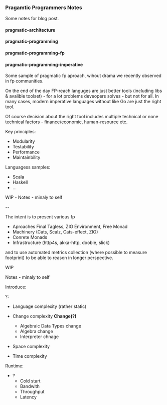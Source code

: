 ### Pragamtic Programmers Notes

Some notes for blog post.


#### pragmatic-architecture

#### pragmatic-programming

#### pragmatic-programming-fp

#### pragmatic-programming-imperative








Some sample of pragmatic fp aproach, wihout drama we recently observed in fp communities.

On the end of the day FP-reach languges are just better tools (including libs & avalible toolset) - for a lot problems deveopers solves - but not for all. In many cases, modern imperative languages without like Go are just the right tool.  

Of course decision about the right tool includes multiple technical or none technical factors - finance/economic, human-resource etc.

Key principles:

   * Modularity
   * Testability
   * Performance
   * Maintainbility 
   

Languagess samples:
 * Scala
 * Haskell 
 * ...

WIP - Notes - minaly to self

--
   
The intent is to present various fp 

  * Aproaches Final Tagless, ZIO Environment, Free Monad 
  * Machinery (Cats, Scalz, Cats-effect, ZIO)  
  * Conrete Monads
  * Infrastructure (http4s, akka-http, doobie, slick)

and to use automated metrics collection (where possible to measure footprint) to be able to reason in longer perspective.


WIP


Notes - minaly to self

Introduce: 

?:

 * Language complexity (rather static)
 
 * Change complexity __Change(?)__
    * Algebraic Data Types change 
    * Algebra change 
    * Interpreter chnage
 
 * Space complexity
 
 * Time complexity 
 
 
Runtime:
 
 * ?
    * Cold start
    * Bandwith
    * Throughput
    * Latency
    
